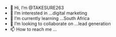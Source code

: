 - 👋 Hi, I’m @TAKESURE263
- 👀 I’m interested in ...digital marketing 
- 🌱 I’m currently learning ...South Africa 
- 💞️ I’m looking to collaborate on ...lead generation 
- 📫 How to reach me ...

<!---
TAKESURE263/TAKESURE263 is a ✨ special ✨ repository because its `README.md` (this file) appears on your GitHub profile.
You can click the Preview link to take a look at your changes.
--->
